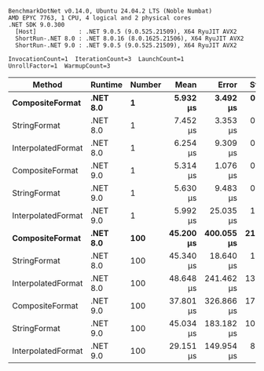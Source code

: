 ```

BenchmarkDotNet v0.14.0, Ubuntu 24.04.2 LTS (Noble Numbat)
AMD EPYC 7763, 1 CPU, 4 logical and 2 physical cores
.NET SDK 9.0.300
  [Host]            : .NET 9.0.5 (9.0.525.21509), X64 RyuJIT AVX2
  ShortRun-.NET 8.0 : .NET 8.0.16 (8.0.1625.21506), X64 RyuJIT AVX2
  ShortRun-.NET 9.0 : .NET 9.0.5 (9.0.525.21509), X64 RyuJIT AVX2

InvocationCount=1  IterationCount=3  LaunchCount=1  
UnrollFactor=1  WarmupCount=3  

```
| Method             | Runtime  | Number | Mean      | Error      | StdDev     | Median    | Min       | Max       | Allocated |
|------------------- |--------- |------- |----------:|-----------:|-----------:|----------:|----------:|----------:|----------:|
| **CompositeFormat**    | **.NET 8.0** | **1**      |  **5.932 μs** |   **3.492 μs** |  **0.1914 μs** |  **5.905 μs** |  **5.755 μs** |  **6.135 μs** |     **872 B** |
| StringFormat       | .NET 8.0 | 1      |  7.452 μs |   3.353 μs |  0.1838 μs |  7.389 μs |  7.308 μs |  7.659 μs |     896 B |
| InterpolatedFormat | .NET 8.0 | 1      |  6.254 μs |   9.309 μs |  0.5103 μs |  6.481 μs |  5.670 μs |  6.612 μs |     872 B |
| CompositeFormat    | .NET 9.0 | 1      |  5.314 μs |   1.076 μs |  0.0590 μs |  5.291 μs |  5.270 μs |  5.381 μs |     872 B |
| StringFormat       | .NET 9.0 | 1      |  5.630 μs |   9.483 μs |  0.5198 μs |  5.471 μs |  5.210 μs |  6.212 μs |     896 B |
| InterpolatedFormat | .NET 9.0 | 1      |  5.992 μs |  25.035 μs |  1.3723 μs |  5.371 μs |  5.040 μs |  7.565 μs |     872 B |
| **CompositeFormat**    | **.NET 8.0** | **100**    | **45.200 μs** | **400.055 μs** | **21.9284 μs** | **32.580 μs** | **32.500 μs** | **70.521 μs** |   **14336 B** |
| StringFormat       | .NET 8.0 | 100    | 45.340 μs |  18.640 μs |  1.0217 μs | 44.868 μs | 44.639 μs | 46.513 μs |   16736 B |
| InterpolatedFormat | .NET 8.0 | 100    | 48.648 μs | 241.462 μs | 13.2353 μs | 41.147 μs | 40.867 μs | 63.929 μs |   14336 B |
| CompositeFormat    | .NET 9.0 | 100    | 37.801 μs | 326.866 μs | 17.9166 μs | 29.165 μs | 25.838 μs | 58.400 μs |   14336 B |
| StringFormat       | .NET 9.0 | 100    | 45.034 μs | 183.182 μs | 10.0408 μs | 41.307 μs | 37.389 μs | 56.405 μs |   16736 B |
| InterpolatedFormat | .NET 9.0 | 100    | 29.151 μs | 149.954 μs |  8.2195 μs | 24.425 μs | 24.387 μs | 38.642 μs |   14336 B |
